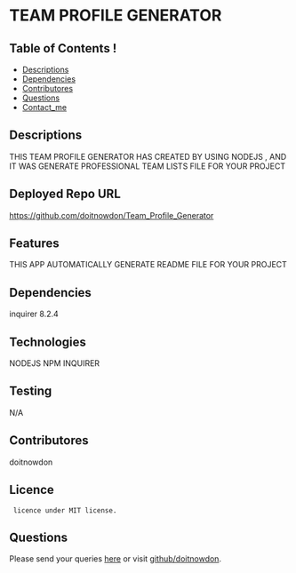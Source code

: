 # TEAM PROFILE GENERATOR


## Table of Contents !
 * [Descriptions](#description)
 * [Dependencies](#Dependencies)
 * [Contributores](#Contributores)
 * [Questions](#qestions)
 * [Contact_me](#contact_me)





## Descriptions 
THIS TEAM PROFILE GENERATOR HAS CREATED BY USING NODEJS , AND IT WAS GENERATE PROFESSIONAL TEAM LISTS FILE FOR YOUR PROJECT 



## Deployed Repo URL 
https://github.com/doitnowdon/Team_Profile_Generator

## Features 
THIS APP AUTOMATICALLY GENERATE README FILE FOR YOUR PROJECT 

## Dependencies
inquirer 8.2.4

## Technologies 
NODEJS NPM INQUIRER 

## Testing
N/A

## Contributores
doitnowdon


## Licence
    
     licence under MIT license.
## Questions
Please send your queries [here](mailto:donsyntex@gmail.com?subject=[GitHub]%20Dev%20Connect) or visit [github/doitnowdon](https://github.com/doitnowdon).


